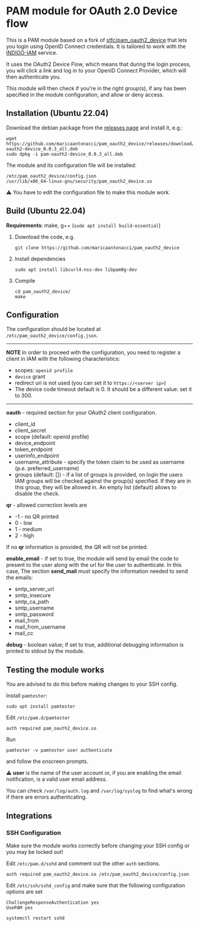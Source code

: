 # PAM module for OAuth 2.0 Device flow

This is a PAM module based on a fork of [stfc/pam_oauth2_device](https://github.com/stfc/pam_oauth2_device) that lets you login using OpenID Connect credentials. It is tailored to work with the [INDIGO-IAM](https://indigo-iam.github.io/v/current/docs/) service. 

It uses the OAuth2 Device Flow, which means that during the login process, you will click a link and log in to your OpenID Connect Provider, which will then authenticate you. 

This module will then check if you're in the right group(s), if any has been specified in the module configuration, and allow or deny access.


## Installation (Ubuntu 22.04)

Download the debian package from the [releases page](https://github.com/maricaantonacci/pam_oauth2_device/releases) and install it, e.g.:

```
wget https://github.com/maricaantonacci/pam_oauth2_device/releases/download/v0.0.3/pam-oauth2-device_0.0.3_all.deb
sudo dpkg -i pam-oauth2-device_0.0.3_all.deb
```
The module and its configuration file will be installed:

```
/etc/pam_oauth2_device/config.json
/usr/lib/x86_64-linux-gnu/security/pam_oauth2_device.so
```

:warning: You have to edit the configuration file to make this module work.

## Build (Ubuntu 22.04)

**Requirements**: make, g++ (`sudo apt install build-essential`)

1. Download the code, e.g.
   ```
   git clone https://github.com/maricaantonacci/pam_oauth2_device
   ```

1. Install dependencies
   ``` 
   sudo apt install libcurl4-nss-dev libpam0g-dev
   ```

2. Compile
   ```
   cd pam_oauth2_device/
   make
   ```

## Configuration

The configuration should be located at `/etc/pam_oauth2_device/config.json`.

---
**NOTE** In order to proceed with the configuration, you need to register a client in IAM with the following characteristics:
   - scopes: `openid profile`
   - `device` grant
   - redirect uri is not used (you can set it to `https://<server ip>`)
   - The device code timeout default is 0. It should be a different value: set it to 300.
---

**oauth** - required section for your OAuth2 client configuration. 
  * client_id
  * client_secret
  * scope (default: openid profile)
  * device_endpoint
  * token_endpoint
  * userinfo_endpoint
  * username_attribute - specify the token claim to be used as username (p.e. preferred_username)
  * groups (default: []) - if a list of groups is provided, on login the users IAM groups will be checked against the group(s) specified. If they are in this group, they will be allowed in. An empty list (default) allows to disable the check.

**qr** - allowed correction levels are

  * -1 - no QR printed
  * 0 - low
  * 1 - medium
  * 2 - high

If no **qr** information is provided, the QR will not be printed.

**enable_email** - if set to true, the module will send by email the code to present to the user along with the url for the user to authenticate. In this case,  The section **send_mail** must specify the information needed to send the emails:

  * smtp_server_url
  * smtp_insecure
  * smtp_ca_path
  * smtp_username
  * smtp_password
  * mail_from
  * mail_from_username
  * mail_cc

**debug** - boolean value; if set to true, additional debugging information is printed to stdout by the module.

## Testing the module works

You are advised to do this before making changes to your SSH config.

Install `pamtester`:

```
sudo apt install pamtester
``` 

Edit `/etc/pam.d/pamtester`

```
auth required pam_oauth2_device.so
```
 
Run
```
pamtester -v pamtester user authenticate
```
and follow the onscreen prompts.

⚠️ __**user**__ is the name of the user account or, if you are enabling the email notification, is a valid user email address.  

You can check `/var/log/auth.log` and `/var/log/syslog` to find what's wrong if there are errors authenticating.
 
## Integrations

### SSH Configuration

Make sure the module works correctly before changing your SSH config or you may be locked out!

Edit `/etc/pam.d/sshd` and comment out the other `auth` sections.

```
auth required pam_oauth2_device.so /etc/pam_oauth2_device/config.json
```

Edit `/etc/ssh/sshd_config` and make sure that the following configuration options are set

```
ChallengeResponseAuthentication yes
UsePAM yes
```

```
systemctl restart sshd
```

